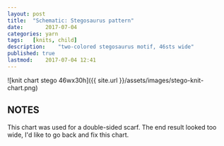 ```yaml
---
layout: post
title: 	"Schematic: Stegosaurus pattern"
date:		2017-07-04
categories:	yarn
tags:	[knits, child]
description: 	"two-colored stegosaurus motif, 46sts wide"
published: true
lastmod:	2017-07-04 12:41
---
```

![knit chart stego 46wx30h]({{ site.url }}/assets/images/stego-knit-chart.png)

## NOTES ##
This chart was used for a double-sided scarf. The end result looked too wide, I'd like to go back and fix this chart.